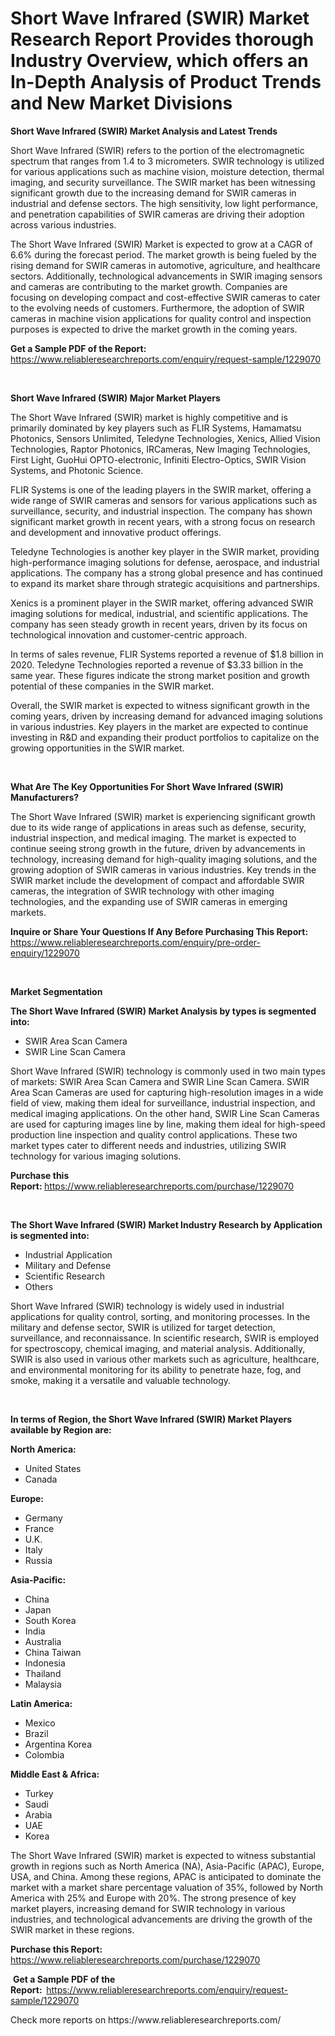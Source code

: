 <p><h1>Short Wave Infrared (SWIR) Market Research Report Provides thorough Industry Overview, which offers an In-Depth Analysis of Product Trends and New Market Divisions</h1></p><p><strong>Short Wave Infrared (SWIR) Market Analysis and Latest Trends</strong></p>
<p><p>Short Wave Infrared (SWIR) refers to the portion of the electromagnetic spectrum that ranges from 1.4 to 3 micrometers. SWIR technology is utilized for various applications such as machine vision, moisture detection, thermal imaging, and security surveillance. The SWIR market has been witnessing significant growth due to the increasing demand for SWIR cameras in industrial and defense sectors. The high sensitivity, low light performance, and penetration capabilities of SWIR cameras are driving their adoption across various industries.</p><p>The Short Wave Infrared (SWIR) Market is expected to grow at a CAGR of 6.6% during the forecast period. The market growth is being fueled by the rising demand for SWIR cameras in automotive, agriculture, and healthcare sectors. Additionally, technological advancements in SWIR imaging sensors and cameras are contributing to the market growth. Companies are focusing on developing compact and cost-effective SWIR cameras to cater to the evolving needs of customers. Furthermore, the adoption of SWIR cameras in machine vision applications for quality control and inspection purposes is expected to drive the market growth in the coming years.</p></p>
<p><strong>Get a Sample PDF of the Report:&nbsp;</strong> <a href="https://www.reliableresearchreports.com/enquiry/request-sample/1229070">https://www.reliableresearchreports.com/enquiry/request-sample/1229070</a></p>
<p>&nbsp;</p>
<p><strong>Short Wave Infrared (SWIR) Major Market Players</strong></p>
<p><p>The Short Wave Infrared (SWIR) market is highly competitive and is primarily dominated by key players such as FLIR Systems, Hamamatsu Photonics, Sensors Unlimited, Teledyne Technologies, Xenics, Allied Vision Technologies, Raptor Photonics, IRCameras, New Imaging Technologies, First Light, GuoHui OPTO-electronic, Infiniti Electro-Optics, SWIR Vision Systems, and Photonic Science.</p><p>FLIR Systems is one of the leading players in the SWIR market, offering a wide range of SWIR cameras and sensors for various applications such as surveillance, security, and industrial inspection. The company has shown significant market growth in recent years, with a strong focus on research and development and innovative product offerings.</p><p>Teledyne Technologies is another key player in the SWIR market, providing high-performance imaging solutions for defense, aerospace, and industrial applications. The company has a strong global presence and has continued to expand its market share through strategic acquisitions and partnerships.</p><p>Xenics is a prominent player in the SWIR market, offering advanced SWIR imaging solutions for medical, industrial, and scientific applications. The company has seen steady growth in recent years, driven by its focus on technological innovation and customer-centric approach.</p><p>In terms of sales revenue, FLIR Systems reported a revenue of $1.8 billion in 2020. Teledyne Technologies reported a revenue of $3.33 billion in the same year. These figures indicate the strong market position and growth potential of these companies in the SWIR market.</p><p>Overall, the SWIR market is expected to witness significant growth in the coming years, driven by increasing demand for advanced imaging solutions in various industries. Key players in the market are expected to continue investing in R&D and expanding their product portfolios to capitalize on the growing opportunities in the SWIR market.</p></p>
<p>&nbsp;</p>
<p><strong>What Are The Key Opportunities For Short Wave Infrared (SWIR) Manufacturers?</strong></p>
<p><p>The Short Wave Infrared (SWIR) market is experiencing significant growth due to its wide range of applications in areas such as defense, security, industrial inspection, and medical imaging. The market is expected to continue seeing strong growth in the future, driven by advancements in technology, increasing demand for high-quality imaging solutions, and the growing adoption of SWIR cameras in various industries. Key trends in the SWIR market include the development of compact and affordable SWIR cameras, the integration of SWIR technology with other imaging technologies, and the expanding use of SWIR cameras in emerging markets.</p></p>
<p><strong>Inquire or Share Your Questions If Any Before Purchasing This Report:</strong> <a href="https://www.reliableresearchreports.com/enquiry/pre-order-enquiry/1229070">https://www.reliableresearchreports.com/enquiry/pre-order-enquiry/1229070</a></p>
<p>&nbsp;</p>
<p><strong>Market Segmentation</strong></p>
<p><strong>The Short Wave Infrared (SWIR) Market Analysis by types is segmented into:</strong></p>
<p><ul><li>SWIR Area Scan Camera</li><li>SWIR Line Scan Camera</li></ul></p>
<p><p>Short Wave Infrared (SWIR) technology is commonly used in two main types of markets: SWIR Area Scan Camera and SWIR Line Scan Camera. SWIR Area Scan Cameras are used for capturing high-resolution images in a wide field of view, making them ideal for surveillance, industrial inspection, and medical imaging applications. On the other hand, SWIR Line Scan Cameras are used for capturing images line by line, making them ideal for high-speed production line inspection and quality control applications. These two market types cater to different needs and industries, utilizing SWIR technology for various imaging solutions.</p></p>
<p><strong>Purchase this Report:&nbsp;</strong><a href="https://www.reliableresearchreports.com/purchase/1229070">https://www.reliableresearchreports.com/purchase/1229070</a></p>
<p>&nbsp;</p>
<p><strong>The Short Wave Infrared (SWIR) Market Industry Research by Application is segmented into:</strong></p>
<p><ul><li>Industrial Application</li><li>Military and Defense</li><li>Scientific Research</li><li>Others</li></ul></p>
<p><p>Short Wave Infrared (SWIR) technology is widely used in industrial applications for quality control, sorting, and monitoring processes. In the military and defense sector, SWIR is utilized for target detection, surveillance, and reconnaissance. In scientific research, SWIR is employed for spectroscopy, chemical imaging, and material analysis. Additionally, SWIR is also used in various other markets such as agriculture, healthcare, and environmental monitoring for its ability to penetrate haze, fog, and smoke, making it a versatile and valuable technology.</p></p>
<p>&nbsp;</p>
<p><strong>In terms of Region, the Short Wave Infrared (SWIR) Market Players available by Region are:</strong></p>
<p>
    <p> <strong> North America: </strong>
        <ul>
            <li>United States</li>
            <li>Canada</li>
        </ul>
        </p> 
    <p> <strong> Europe: </strong>
        <ul>
            <li>Germany</li>
            <li>France</li>
            <li>U.K.</li>
            <li>Italy</li>
            <li>Russia</li>
        </ul>
        </p> 
    <p> <strong> Asia-Pacific: </strong>
        <ul>
            <li>China</li>
            <li>Japan</li>
            <li>South Korea</li>
            <li>India</li>
            <li>Australia</li>
            <li>China Taiwan</li>
            <li>Indonesia</li>
            <li>Thailand</li>
            <li>Malaysia</li>
        </ul>
        </p> 
    <p> <strong> Latin America: </strong>
        <ul>
            <li>Mexico</li>
            <li>Brazil</li>
            <li>Argentina Korea</li>
            <li>Colombia</li>
        </ul>
        </p> 
    <p> <strong> Middle East & Africa: </strong>
        <ul>
            <li>Turkey</li>
            <li>Saudi</li>
            <li>Arabia</li>
            <li>UAE</li>
            <li>Korea</li>
        </ul>
    </p>
    </p>
<p><p>The Short Wave Infrared (SWIR) market is expected to witness substantial growth in regions such as North America (NA), Asia-Pacific (APAC), Europe, USA, and China. Among these regions, APAC is anticipated to dominate the market with a market share percentage valuation of 35%, followed by North America with 25% and Europe with 20%. The strong presence of key market players, increasing demand for SWIR technology in various industries, and technological advancements are driving the growth of the SWIR market in these regions.</p></p>
<p><strong>Purchase this Report: </strong><a href="https://www.reliableresearchreports.com/purchase/1229070">https://www.reliableresearchreports.com/purchase/1229070</a></p>
<p>&nbsp;<strong>Get a Sample PDF of the Report:&nbsp;&nbsp;</strong><a href="https://www.reliableresearchreports.com/enquiry/request-sample/1229070">https://www.reliableresearchreports.com/enquiry/request-sample/1229070</a></p>
<p><strong></strong></p>
<p>Check more reports on https://www.reliableresearchreports.com/</p>